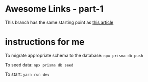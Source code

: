 # Awesome Links - part-1

This branch has the same starting point as [this article](https://prisma.io/blog/fullstack-nextjs-graphql-prisma-oklidw1rhw)

# instructions for me

To migrate appropriate schema to the database:
`npx prisma db push`

To seed data:
`npx prisma db seed`

To start:
`yarn run dev`
